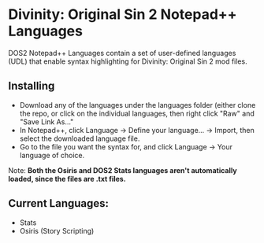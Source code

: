 # Divinity: Original Sin 2 Notepad++ Languages

DOS2 Notepad++ Languages contain a set of user-defined languages (UDL) that enable syntax highlighting for Divinity: Original Sin 2 mod files.

## Installing

* Download any of the languages under the languages folder (either clone the repo, or click on the individual languages, then right click "Raw" and "Save Link As..."
* In Notepad++, click Language -> Define your language... -> Import, then select the downloaded language file.
* Go to the file you want the syntax for, and click Language -> Your language of choice.


Note: **Both the Osiris and DOS2 Stats languages aren't automatically loaded, since the files are .txt files.**

## Current Languages:

* Stats
* Osiris (Story Scripting)